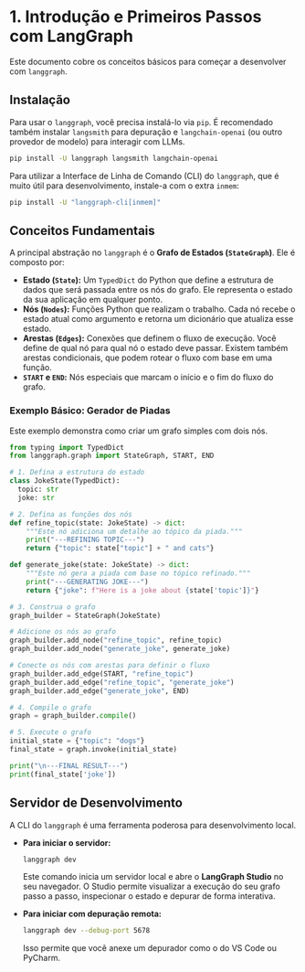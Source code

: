 # 1. Introdução e Primeiros Passos com LangGraph

Este documento cobre os conceitos básicos para começar a desenvolver com `langgraph`.

## Instalação

Para usar o `langgraph`, você precisa instalá-lo via `pip`. É recomendado também instalar `langsmith` para depuração e `langchain-openai` (ou outro provedor de modelo) para interagir com LLMs.

```bash
pip install -U langgraph langsmith langchain-openai
```

Para utilizar a Interface de Linha de Comando (CLI) do `langgraph`, que é muito útil para desenvolvimento, instale-a com o extra `inmem`:

```bash
pip install -U "langgraph-cli[inmem]"
```

## Conceitos Fundamentais

A principal abstração no `langgraph` é o **Grafo de Estados (`StateGraph`)**. Ele é composto por:

-   **Estado (`State`):** Um `TypedDict` do Python que define a estrutura de dados que será passada entre os nós do grafo. Ele representa o estado da sua aplicação em qualquer ponto.
-   **Nós (`Nodes`):** Funções Python que realizam o trabalho. Cada nó recebe o estado atual como argumento e retorna um dicionário que atualiza esse estado.
-   **Arestas (`Edges`):** Conexões que definem o fluxo de execução. Você define de qual nó para qual nó o estado deve passar. Existem também arestas condicionais, que podem rotear o fluxo com base em uma função.
-   **`START` e `END`:** Nós especiais que marcam o início e o fim do fluxo do grafo.

### Exemplo Básico: Gerador de Piadas

Este exemplo demonstra como criar um grafo simples com dois nós.

```python
from typing import TypedDict
from langgraph.graph import StateGraph, START, END

# 1. Defina a estrutura do estado
class JokeState(TypedDict):
  topic: str
  joke: str

# 2. Defina as funções dos nós
def refine_topic(state: JokeState) -> dict:
    """Este nó adiciona um detalhe ao tópico da piada."""
    print("---REFINING TOPIC---")
    return {"topic": state["topic"] + " and cats"}

def generate_joke(state: JokeState) -> dict:
    """Este nó gera a piada com base no tópico refinado."""
    print("---GENERATING JOKE---")
    return {"joke": f"Here is a joke about {state['topic']}"}

# 3. Construa o grafo
graph_builder = StateGraph(JokeState)

# Adicione os nós ao grafo
graph_builder.add_node("refine_topic", refine_topic)
graph_builder.add_node("generate_joke", generate_joke)

# Conecte os nós com arestas para definir o fluxo
graph_builder.add_edge(START, "refine_topic")
graph_builder.add_edge("refine_topic", "generate_joke")
graph_builder.add_edge("generate_joke", END)

# 4. Compile o grafo
graph = graph_builder.compile()

# 5. Execute o grafo
initial_state = {"topic": "dogs"}
final_state = graph.invoke(initial_state)

print("\n---FINAL RESULT---")
print(final_state['joke'])
```

## Servidor de Desenvolvimento

A CLI do `langgraph` é uma ferramenta poderosa para desenvolvimento local.

-   **Para iniciar o servidor:**
    ```bash
    langgraph dev
    ```
    Este comando inicia um servidor local e abre o **LangGraph Studio** no seu navegador. O Studio permite visualizar a execução do seu grafo passo a passo, inspecionar o estado e depurar de forma interativa.

-   **Para iniciar com depuração remota:**
    ```bash
    langgraph dev --debug-port 5678
    ```
    Isso permite que você anexe um depurador como o do VS Code ou PyCharm.

